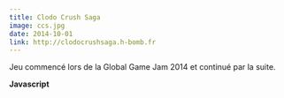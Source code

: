 ```yaml
---
title: Clodo Crush Saga
image: ccs.jpg
date: 2014-10-01
link: http://clodocrushsaga.h-bomb.fr
---
```


Jeu commencé lors de la Global Game Jam 2014 et continué par la suite.  
  
**Javascript**